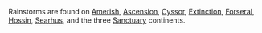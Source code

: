 Rainstorms are found on [Amerish](../locations/Amerish.md),
[Ascension](../locations/Ascension.md), [Cyssor](../locations/Cyssor.md),
[Extinction](../locations/Extinction.md), [Forseral](../locations/Forseral.md),
[Hossin](../locations/Hossin.md), [Searhus](../locations/Searhus.md), and the
three [Sanctuary](../locations/Sanctuary.md) continents.
